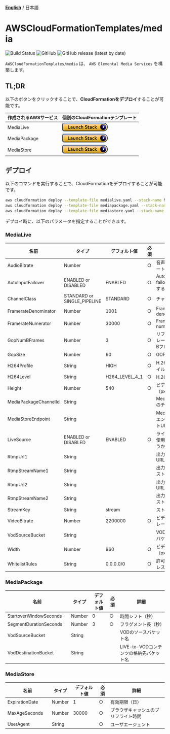 [**English**](README.md) / 日本語

# AWSCloudFormationTemplates/media
![Build Status](https://codebuild.ap-northeast-1.amazonaws.com/badges?uuid=eyJlbmNyeXB0ZWREYXRhIjoiT1o3djE0RFpweWErRDl6SkpwTGsySVJKbWk0ajhreUlEaXAvTHh3ZzdaS2wzNVR5V1hpZkZRRVRtcFIvNncydWdad2w4TG9MRVMzVGFvMlZKY2RNYUowPSIsIml2UGFyYW1ldGVyU3BlYyI6Ik0vOGVWdGFEWTlyYVdDZUwiLCJtYXRlcmlhbFNldFNlcmlhbCI6MX0%3D&branch=master)
![GitHub](https://img.shields.io/github/license/eijikominami/aws-cloudformation-templates)
![GitHub release (latest by date)](https://img.shields.io/github/v/release/eijikominami/aws-cloudformation-templates)
 
``AWSCloudFormationTemplates/media`` は、 ``AWS Elemental Media Services`` を構築します。

## TL;DR

以下のボタンをクリックすることで、**CloudFormationをデプロイ**することが可能です。

| 作成されるAWSサービス | 個別のCloudFormationテンプレート |
| --- | --- |
| MediaLive | [![cloudformation-launch-stack](../images/cloudformation-launch-stack.png)](https://console.aws.amazon.com/cloudformation/home?region=ap-northeast-1#/stacks/create/review?stackName=MediaLive&templateURL=https://eijikominami.s3-ap-northeast-1.amazonaws.com/aws-cloudformation-templates/media/medialive.yaml) |
| MediaPackage | [![cloudformation-launch-stack](../images/cloudformation-launch-stack.png)](https://console.aws.amazon.com/cloudformation/home?region=ap-northeast-1#/stacks/create/review?stackName=MediaPackage&templateURL=https://eijikominami.s3-ap-northeast-1.amazonaws.com/aws-cloudformation-templates/media/mediapackage.yaml) |
| MediaStore | [![cloudformation-launch-stack](../images/cloudformation-launch-stack.png)](https://console.aws.amazon.com/cloudformation/home?region=ap-northeast-1#/stacks/create/review?stackName=MediaStore&templateURL=https://eijikominami.s3-ap-northeast-1.amazonaws.com/aws-cloudformation-templates/media/mediastore.yaml) |

## デプロイ

以下のコマンドを実行することで、CloudFormationをデプロイすることが可能です。

```bash
aws cloudformation deploy --template-file medialive.yaml --stack-name MediaLive
aws cloudformation deploy --template-file mediapackage.yaml --stack-name MediaPackage
aws cloudformation deploy --template-file mediastore.yaml --stack-name MediaStore
```

デプロイ時に、以下のパラメータを指定することができます。

### MediaLive

| 名前 | タイプ | デフォルト値 | 必須 | 詳細 | 
| --- | --- | --- | --- | --- |
| AudioBitrate | Number | | ○ | 音声ビットレート（bps） |
| AutoInputFailover | ENABLED or DISABLED | ENABLED | ○ | Auto input failoverを使用するかどうか |
| ChannelClass | STANDARD or SINGLE_PIPELINE | STANDARD | ○ | チャネルクラス |
| FramerateDenominator | Number | 1001 | ○ | Framerate denominator |
| FramerateNumerator | Number | 30000 | ○ | Framerate numerator |
| GopNumBFrames | Number | 3 | ○ | リファレンスフレームあたりのBフレームの数 |
| GopSize | Number | 60 | ○ | GOPサイズ |
| H264Profile | String | HIGH | ○ | H.264プロファイル |
| H264Level | String | H264_LEVEL_4_1 | ○ | H.264レベル |
| Height | Number | 540 | ○ | ビデオの高さ（px）|
| MediaPackageChannelId | String | | | MediaPackage のチャネルID |
| MediaStoreEndpoint | String | | | MediaStore のエンドポイントURL |
| LiveSource | ENABLED or DISABLED | ENABLED | ○ | ライブソースを使用するかどうか |
| RtmpUrl1 | String | | | 出力先のRTMP URL1 |
| RtmpStreamName1 | String | | | 出力先のRTMPストリーム名1 |
| RtmpUrl2 | String | | | 出力先のRTMP URL2 |
| RtmpStreamName2 | String | | | 出力先のRTMPストリーム名2 |
| StreamKey | String | stream | | ストリームキー |
| VideoBitrate | Number | 2200000 | ○ | ビデオビットレート(bps) |
| VodSourceBucket | String | | | VODのソースバケット名 |
| Width | Number | 960 | ○ | ビデオの幅（px） |
| WhitelistRules | String | 0.0.0.0/0 | ○ | 許可するIPアドレス範囲 |

### MediaPackage

| 名前 | タイプ | デフォルト値 | 必須 | 詳細 | 
| --- | --- | --- | --- | --- |
| StartoverWindowSeconds | Number | 0 | ○ | 時間シフト（秒） |
| SegmentDurationSeconds　| Number | 3 | ○ | フラグメント長（秒） |
| VodSourceBucket | String | | | VODのソースバケット名 |
| VodDestinationBucket | String | | | LIVE-to-VODコンテンツの格納先バケット名 |

### MediaStore

| 名前 | タイプ | デフォルト値 | 必須 | 詳細 | 
| --- | --- | --- | --- | --- |
| ExpirationDate | Number | 1 | ○ | 有効期限（日） |
| MaxAgeSeconds　| Number | 30000 | ○ | ブラウザキャッシュのプリフライト時間 |
| UserAgent | String | | ○ | ユーザエージェント |